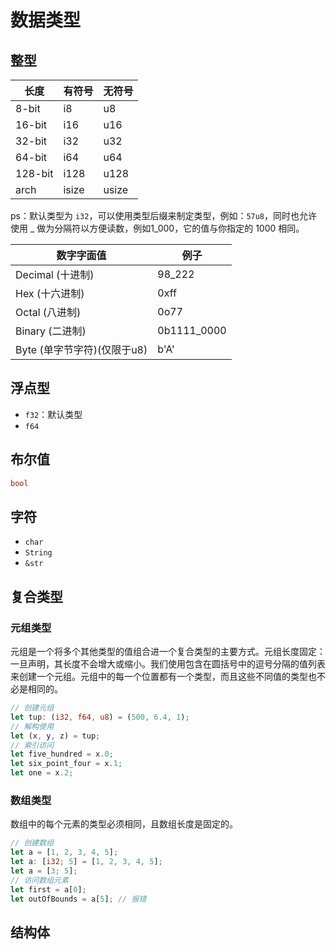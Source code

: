 # 数据类型

## 整型

| 长度 | 有符号 | 无符号 |
| --- | --- | --- |
| 8-bit | i8 | u8 |
| 16-bit | i16 | u16 |
| 32-bit | i32 | u32 |
| 64-bit | i64 | u64 |
| 128-bit | i128 | u128 |
| arch | isize | usize |

ps：默认类型为 `i32`，可以使用类型后缀来制定类型，例如：`57u8`，同时也允许使用 _ 做为分隔符以方便读数，例如1_000，它的值与你指定的 1000 相同。

| 数字字面值 | 例子 |
| --- | --- |
| Decimal (十进制) | 98_222 |
| Hex (十六进制) |0xff |
| Octal (八进制) | 0o77 |
| Binary (二进制) | 0b1111_0000 |
| Byte (单字节字符)(仅限于u8) | b'A' |

## 浮点型

- `f32`：默认类型
- `f64`

## 布尔值

```rust
bool
```

## 字符

- `char`
- `String`
- `&str`

## 复合类型

### 元组类型

元组是一个将多个其他类型的值组合进一个复合类型的主要方式。元组长度固定：一旦声明，其长度不会增大或缩小。我们使用包含在圆括号中的逗号分隔的值列表来创建一个元组。元组中的每一个位置都有一个类型，而且这些不同值的类型也不必是相同的。

```rust
// 创建元组
let tup: (i32, f64, u8) = (500, 6.4, 1);
// 解构使用
let (x, y, z) = tup;
// 索引访问
let five_hundred = x.0;
let six_point_four = x.1;
let one = x.2;
```

### 数组类型

数组中的每个元素的类型必须相同，且数组长度是固定的。

```rust
// 创建数组
let a = [1, 2, 3, 4, 5];
let a: [i32; 5] = [1, 2, 3, 4, 5];
let a = [3; 5];
// 访问数组元素
let first = a[0];
let outOfBounds = a[5]; // 报错
```

## 结构体

